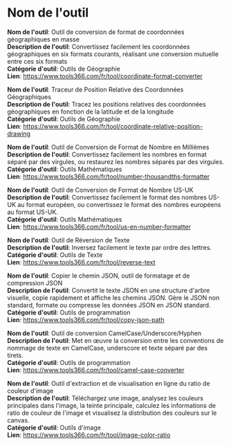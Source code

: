 # Nom de l'outil

**Nom de l'outil**: Outil de conversion de format de coordonnées géographiques en masse  
**Description de l'outil**: Convertissez facilement les coordonnées géographiques en six formats courants, réalisant une conversion mutuelle entre ces six formats  
**Catégorie d'outil**: Outils de Géographie  
**Lien**: https://www.tools366.com/fr/tool/coordinate-format-converter


**Nom de l'outil**: Traceur de Position Relative des Coordonnées Géographiques  
**Description de l'outil**: Tracez les positions relatives des coordonnées géographiques en fonction de la latitude et de la longitude  
**Catégorie d'outil**: Outils de Géographie  
**Lien**: https://www.tools366.com/fr/tool/coordinate-relative-position-drawing


**Nom de l'outil**: Outil de Conversion de Format de Nombre en Millièmes  
**Description de l'outil**: Convertissez facilement les nombres en format séparé par des virgules, ou restaurez les nombres séparés par des virgules.  
**Catégorie d'outil**: Outils Mathématiques  
**Lien**: https://www.tools366.com/fr/tool/number-thousandths-formatter


**Nom de l'outil**: Outil de Conversion de Format de Nombre US-UK  
**Description de l'outil**: Convertissez facilement le format des nombres US-UK au format européen, ou convertissez le format des nombres européens au format US-UK.  
**Catégorie d'outil**: Outils Mathématiques  
**Lien**: https://www.tools366.com/fr/tool/us-en-number-formatter


**Nom de l'outil**: Outil de Réversion de Texte  
**Description de l'outil**: Inversez facilement le texte par ordre des lettres.  
**Catégorie d'outil**: Outils de Texte  
**Lien**: https://www.tools366.com/fr/tool/reverse-text


**Nom de l'outil**: Copier le chemin JSON, outil de formatage et de compression JSON  
**Description de l'outil**: Convertit le texte JSON en une structure d'arbre visuelle, copie rapidement et affiche les chemins JSON. Gère le JSON non standard, formate ou compresse les données JSON en JSON standard.  
**Catégorie d'outil**: Outils de programmation  
**Lien**: https://www.tools366.com/fr/tool/copy-json-path


**Nom de l'outil**: Outil de conversion CamelCase/Underscore/Hyphen  
**Description de l'outil**: Met en œuvre la conversion entre les conventions de nommage de texte en CamelCase, underscore et texte séparé par des tirets.  
**Catégorie d'outil**: Outils de programmation  
**Lien**: https://www.tools366.com/fr/tool/camel-case-converter


**Nom de l'outil**: Outil d'extraction et de visualisation en ligne du ratio de couleur d'image  
**Description de l'outil**: Téléchargez une image, analysez les couleurs principales dans l'image, la teinte principale, calculez les informations de ratio de couleur de l'image et visualisez la distribution des couleurs sur le canvas.  
**Catégorie d'outil**: Outils d'image  
**Lien**: https://www.tools366.com/fr/tool/image-color-ratio


